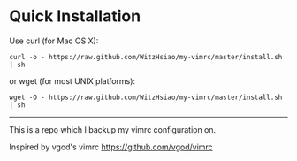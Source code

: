 Quick Installation
==================
Use curl (for Mac OS X):

    curl -o - https://raw.github.com/WitzHsiao/my-vimrc/master/install.sh | sh
    
or wget (for most UNIX platforms):

    wget -O - https://raw.github.com/WitzHsiao/my-vimrc/master/install.sh | sh

------------------
This is a repo which I backup my vimrc configuration on.

Inspired by vgod's vimrc https://github.com/vgod/vimrc
